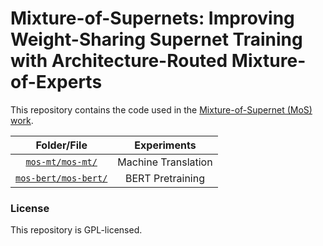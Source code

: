 # Mixture-of-Supernets: Improving Weight-Sharing Supernet Training with Architecture-Routed Mixture-of-Experts

This repository contains the code used in the [Mixture-of-Supernet (MoS) work](https://arxiv.org/abs/2306.04845).

| Folder/File                             | Experiments                                                                                     |
|:---------------------------------------:|:---------------------------------------------------------------------------------------------:|
| [`mos-mt/mos-mt/`](https://github.com/UBC-NLP/MoS/tree/main/mos-mt/mos-mt)                             | Machine Translation                |
| [`mos-bert/mos-bert/`](https://github.com/UBC-NLP/MoS/tree/main/mos-bert/mos-bert)             | BERT Pretraining |

### License
This repository is GPL-licensed.

